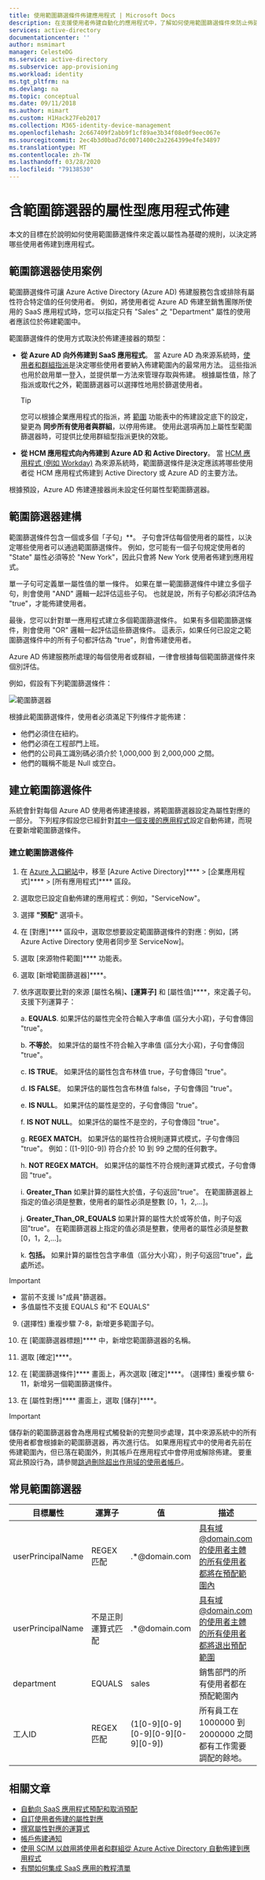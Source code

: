 ```yaml
---
title: 使用範圍篩選條件佈建應用程式 | Microsoft Docs
description: 在支援使用者佈建自動化的應用程式中，了解如何使用範圍篩選條件來防止佈建不符合商務需求的物件。
services: active-directory
documentationcenter: ''
author: msmimart
manager: CelesteDG
ms.service: active-directory
ms.subservice: app-provisioning
ms.workload: identity
ms.tgt_pltfrm: na
ms.devlang: na
ms.topic: conceptual
ms.date: 09/11/2018
ms.author: mimart
ms.custom: H1Hack27Feb2017
ms.collection: M365-identity-device-management
ms.openlocfilehash: 2c667409f2abb9f1cf89ae3b34f08e0f9eec067e
ms.sourcegitcommit: 2ec4b3d0bad7dc0071400c2a2264399e4fe34897
ms.translationtype: MT
ms.contentlocale: zh-TW
ms.lasthandoff: 03/28/2020
ms.locfileid: "79138530"
---
```

# <a name="attribute-based-application-provisioning-with-scoping-filters"></a>含範圍篩選器的屬性型應用程式佈建
本文的目標在於說明如何使用範圍篩選條件來定義以屬性為基礎的規則，以決定將哪些使用者佈建到應用程式。

## <a name="scoping-filter-use-cases"></a>範圍篩選器使用案例

範圍篩選條件可讓 Azure Active Directory (Azure AD) 佈建服務包含或排除有屬性符合特定值的任何使用者。 例如，將使用者從 Azure AD 佈建至銷售團隊所使用的 SaaS 應用程式時，您可以指定只有 "Sales" 之 "Department" 屬性的使用者應該位於佈建範圍中。

範圍篩選條件的使用方式取決於佈建連接器的類型：

* **從 Azure AD 向外佈建到 SaaS 應用程式**。 當 Azure AD 為來源系統時，[使用者和群組指派](../manage-apps/assign-user-or-group-access-portal.md)是決定哪些使用者要納入佈建範圍內的最常用方法。 這些指派也用於啟用單一登入，並提供單一方法來管理存取與佈建。 根據屬性值，除了指派或取代之外，範圍篩選器可以選擇性地用於篩選使用者。

    >[!TIP]
    > 您可以根據企業應用程式的指派，將 [範圍](../app-provisioning/user-provisioning.md#how-do-i-set-up-automatic-provisioning-to-an-application) 功能表中的佈建設定底下的設定，變更為 **同步所有使用者與群組**，以停用佈建。 使用此選項再加上屬性型範圍篩選器時，可提供比使用群組型指派更快的效能。  

* **從 HCM 應用程式向內佈建到 Azure AD 和 Active Directory**。 當 [HCM 應用程式 (例如 Workday)](../saas-apps/workday-tutorial.md) 為來源系統時，範圍篩選條件是決定應該將哪些使用者從 HCM 應用程式佈建到 Active Directory 或 Azure AD 的主要方法。

根據預設，Azure AD 佈建連接器尚未設定任何屬性型範圍篩選器。 

## <a name="scoping-filter-construction"></a>範圍篩選器建構

範圍篩選條件包含一個或多個「子句」**。 子句會評估每個使用者的屬性，以決定哪些使用者可以通過範圍篩選條件。 例如，您可能有一個子句規定使用者的 "State" 屬性必須等於 "New York"，因此只會將 New York 使用者佈建到應用程式。 

單一子句可定義單一屬性值的單一條件。 如果在單一範圍篩選條件中建立多個子句，則會使用 "AND" 邏輯一起評估這些子句。 也就是說，所有子句都必須評估為 "true"，才能佈建使用者。

最後，您可以針對單一應用程式建立多個範圍篩選條件。 如果有多個範圍篩選條件，則會使用 "OR" 邏輯一起評估這些篩選條件。 這表示，如果任何已設定之範圍篩選條件中的所有子句都評估為 "true"，則會佈建使用者。

Azure AD 佈建服務所處理的每個使用者或群組，一律會根據每個範圍篩選條件來個別評估。

例如，假設有下列範圍篩選條件：

![範圍篩選器](./media/define-conditional-rules-for-provisioning-user-accounts/scoping-filter.PNG) 

根據此範圍篩選條件，使用者必須滿足下列條件才能佈建：

* 他們必須住在紐約。
* 他們必須在工程部門上班。
* 他們的公司員工識別碼必須介於 1,000,000 到 2,000,000 之間。
* 他們的職稱不能是 Null 或空白。

## <a name="create-scoping-filters"></a>建立範圍篩選條件
系統會針對每個 Azure AD 使用者佈建連接器，將範圍篩選器設定為屬性對應的一部分。 下列程序假設您已經針對[其中一個支援的應用程式](../saas-apps/tutorial-list.md)設定自動佈建，而現在要新增範圍篩選條件。

### <a name="create-a-scoping-filter"></a>建立範圍篩選條件
1. 在 [Azure 入口網站](https://portal.azure.com)中，移至 [Azure Active Directory]**** > [企業應用程式]**** > [所有應用程式]**** 區段。

2. 選取您已設定自動佈建的應用程式：例如，"ServiceNow"。

3. 選擇 **"預配"** 選項卡。

4. 在 [對應]**** 區段中，選取您想要設定範圍篩選條件的對應：例如，[將 Azure Active Directory 使用者同步至 ServiceNow]。

5. 選取 [來源物件範圍]**** 功能表。

6. 選取 [新增範圍篩選器]****。

7. 依序選取要比對的來源 [屬性名稱]****、[運算子]**** 和 [屬性值]****，來定義子句。 支援下列運算子：

   a. **EQUALS**. 如果評估的屬性完全符合輸入字串值 (區分大小寫)，子句會傳回 "true"。

   b. **不等於**。 如果評估的屬性不符合輸入字串值 (區分大小寫)，子句會傳回 "true"。

   c. **IS TRUE**。 如果評估的屬性包含布林值 true，子句會傳回 "true"。

   d. **IS FALSE**。 如果評估的屬性包含布林值 false，子句會傳回 "true"。

   e. **IS NULL**。 如果評估的屬性是空的，子句會傳回 "true"。

   f. **IS NOT NULL**。 如果評估的屬性不是空的，子句會傳回 "true"。

   g. **REGEX MATCH**。 如果評估的屬性符合規則運算式模式，子句會傳回 "true"。 例如：\([1-9][0-9]\) 符合介於 10 到 99 之間的任何數字。

   h. **NOT REGEX MATCH**。 如果評估的屬性不符合規則運算式模式，子句會傳回 "true"。
   
   i. **Greater_Than** 如果計算的屬性大於值，子句返回"true"。 在範圍篩選器上指定的值必須是整數，使用者的屬性必須是整數 [0，1，2,...]。 
   
   j. **Greater_Than_OR_EQUALS** 如果計算的屬性大於或等於值，則子句返回"true"。 在範圍篩選器上指定的值必須是整數，使用者的屬性必須是整數 [0，1，2,...]。 
   
   k. **包括。** 如果計算的屬性包含字串值（區分大小寫），則子句返回"true"，[此處](https://docs.microsoft.com/dotnet/api/system.string.contains?view=netframework-4.8)所述。 


>[!IMPORTANT] 
> - 當前不支援 Is"成員"篩選器。
> - 多值屬性不支援 EQUALS 和"不 EQUALS"

9. (選擇性) 重複步驟 7-8，新增更多範圍子句。

10. 在 [範圍篩選器標題]**** 中，新增您範圍篩選器的名稱。

11. 選取 [確定]****。

12. 在 [範圍篩選條件]**** 畫面上，再次選取 [確定]****。 (選擇性) 重複步驟 6-11，新增另一個範圍篩選條件。

13. 在 [屬性對應]**** 畫面上，選取 [儲存]****。 

>[!IMPORTANT] 
> 儲存新的範圍篩選器會為應用程式觸發新的完整同步處理，其中來源系統中的所有使用者都會根據新的範圍篩選器，再次進行估。 如果應用程式中的使用者先前在佈建範圍內，但已落在範圍外，則其帳戶在應用程式中會停用或解除佈建。 要重寫此預設行為，請參閱[跳過刪除超出作用域的使用者帳戶](../app-provisioning/skip-out-of-scope-deletions.md)。


## <a name="common-scoping-filters"></a>常見範圍篩選器
| 目標屬性| 運算子 | 值 | 描述|
|----|----|----|----|
|userPrincipalName|REGEX 匹配|.\*@domain.com |具有域@domain.com的使用者主體的所有使用者都將在預配範圍內|
|userPrincipalName|不是正則運算式匹配|.\*@domain.com|具有域@domain.com的使用者主體的所有使用者都將退出預配範圍|
|department|EQUALS|sales|銷售部門的所有使用者都在預配範圍內|
|工人ID|REGEX 匹配|(1[0-9][0-9][0-9][0-9][0-9][0-9])| 所有員工在 1000000 到 2000000 之間都有工作需要調配的餘地。|

## <a name="related-articles"></a>相關文章
* [自動向 SaaS 應用程式預配和取消預配](../app-provisioning/user-provisioning.md)
* [自訂使用者佈建的屬性對應](../app-provisioning/customize-application-attributes.md)
* [撰寫屬性對應的運算式](functions-for-customizing-application-data.md)
* [帳戶佈建通知](../app-provisioning/user-provisioning.md)
* [使用 SCIM 以啟用將使用者和群組從 Azure Active Directory 自動佈建到應用程式](../app-provisioning/use-scim-to-provision-users-and-groups.md)
* [有關如何集成 SaaS 應用的教程清單](../saas-apps/tutorial-list.md)

